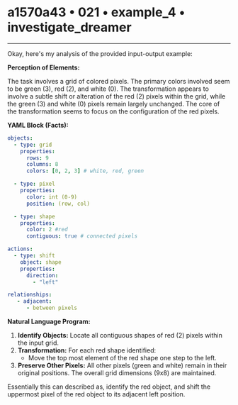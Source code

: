 # a1570a43 • 021 • example_4 • investigate_dreamer

---
Okay, here's my analysis of the provided input-output example:

**Perception of Elements:**

The task involves a grid of colored pixels. The primary colors involved seem to be green (3), red (2), and white (0). The transformation appears to involve a subtle shift or alteration of the red (2) pixels within the grid, while the green (3) and white (0) pixels remain largely unchanged. The core of the transformation seems to focus on the configuration of the red pixels.

**YAML Block (Facts):**



```yaml
objects:
  - type: grid
    properties:
      rows: 9
      columns: 8
      colors: [0, 2, 3] # white, red, green

  - type: pixel
    properties:
      color: int (0-9)
      position: (row, col)

  - type: shape
    properties:
      color: 2 #red
      contiguous: true # connected pixels

actions:
  - type: shift
    object: shape
    properties:
      direction:
        - "left"

relationships:
   - adjacent:
      - between pixels
```



**Natural Language Program:**

1.  **Identify Objects:** Locate all contiguous shapes of red (2) pixels within the input grid.
2.  **Transformation:** For each red shape identified:
    *   Move the top most element of the red shape one step to the left.
3.  **Preserve Other Pixels:** All other pixels (green and white) remain in their original positions. The overall grid dimensions (9x8) are maintained.

Essentially this can described as, identify the red object, and shift the uppermost pixel of the red object to its adjacent left position.

